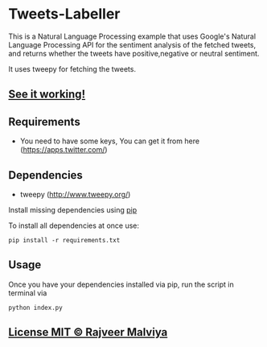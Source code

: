 # Tweets-Labeller
This is a Natural Language Processing example that uses Google's Natural Language Processing API for the sentiment analysis of the fetched tweets, and returns whether the tweets have positive,negative or neutral sentiment.

It uses tweepy for fetching the tweets.

## [See it working!](https://tweets-labeller.herokuapp.com/) 


## Requirements

* You need to have some keys, You can get it from here (https://apps.twitter.com/) 


## Dependencies

* tweepy (http://www.tweepy.org/)

Install missing dependencies using [pip](https://pip.pypa.io/en/stable/installing/)

To install all dependencies at once use:

```
pip install -r requirements.txt
```

## Usage

Once you have your dependencies installed via pip, run the script in terminal via

```
python index.py
```
## [License MIT © Rajveer Malviya](https://github.com/rajveermalviya/tweets-Labeller/blob/master/LICENSE)
